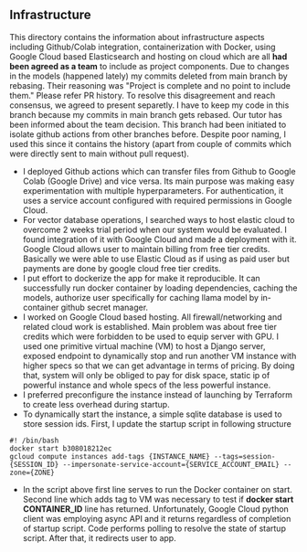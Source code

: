 ## Infrastructure
This directory contains the information about infrastructure aspects including Github/Colab integration, containerization with Docker, using Google Cloud based Elasticsearch and hosting on cloud which are all **had been agreed as a team** to include as project components. Due to changes in the models (happened lately) my commits deleted from main branch by rebasing. Their reasoning was "Project is complete and no point to include them." Please refer PR history. To resolve this disagreement and reach consensus, we agreed to present separetly. I have to keep my code in this branch because my commits in main branch gets rebased. Our tutor has been informed about the team decision. This branch had been initiated to isolate github actions from other branches before. Despite poor naming, I used this since it contains the history (apart from couple of commits which were directly sent to main without pull request).

- I deployed Github actions which can transfer files from Github to Google Colab (Google Drive) and vice versa. Its main purpose was making easy experimentation with multiple hyperparameters. For authentication, it uses a service account configured with required permissions in Google Cloud.
- For vector database operations, I searched ways to host elastic cloud to overcome 2 weeks trial period when our system would be evaluated. I found integration of it with Google Cloud and made a deployment with it. Google Cloud allows user to maintain billing from free tier credits. Basically we were able to use Elastic Cloud as if using as paid user but payments are done by google cloud free tier credits.
- I put effort to dockerize the app for make it reproducible. It can successfully run docker container by loading dependencies, caching the models, authorize user specifically for caching llama model by in-container github secret manager. 
- I worked on Google Cloud based hosting. All firewall/networking and related cloud work is established. Main problem was about free tier credits which were forbidden to be used to equip server with GPU. I used one primitive virtual machine (VM) to host a Django server, exposed endpoint to dynamically stop and run another VM instance with higher specs so that we can get advantage in terms of pricing. By doing that, system will only be obliged to pay for disk space, static ip of powerful instance and whole specs of the less powerful instance.
- I preferred preconfigure the instance instead of launching by Terraform to create less overhead during startup.
- To dynamically start the instance, a simple sqlite database is used to store session ids. First, I update the startup script in following structure

```
#! /bin/bash
docker start b308018212ec
gcloud compute instances add-tags {INSTANCE_NAME} --tags=session-{SESSION_ID} --impersonate-service-account={SERVICE_ACCOUNT_EMAIL} --zone={ZONE} 
```

- In the script above first line serves to run the Docker container on start. Second line which adds tag to VM was necessary to test if **docker start CONTAINER_ID** line has returned. Unfortunately, Google Cloud python client was employing async API and it returns regardless of completion of startup script. Code performs polling to resolve the state of startup script. After that, it redirects user to app.